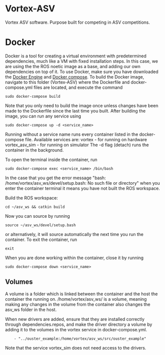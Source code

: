 # Vortex-ASV
Vortex ASV software. Purpose built for competing in ASV competitions. 


# Docker
Docker is a tool for creating a virtual environment with predetermined dependencies, much like a VM with fixed installation steps. In this case, we are using the the ROS noetic image as a base, and adding our own dependencies on top of it.
To use Docker, make sure you have downloaded the [Docker Engine](https://docs.docker.com/engine/install/ubuntu/) and [Docker compose](https://docs.docker.com/compose/install/).
To build the Docker image, navigate to this folder (Vortex-ASV) where the Dockerfile and docker-compose.yml files are located, and execute the command  

```
sudo docker-compose build
```

Note that you only need to build the image once unless changes have been made to the Dockerfile since the last time you built.
After building the image, you can run any service using

```
sudo docker-compose up -d <service_name>
```

Running without a service name runs every container listed in the docker-compose file. Available services are:
vortex - for running on hardware
vortex_asv_sim - for running on simulator
The -d flag (detach) runs the container in the background.

To open the terminal inside the container, run

```
sudo docker-compose exec <service_name> /bin/bash
```


In the case that you get the error message "bash: /home/vortex/asv_ws/devel/setup.bash: No such file or directory" when you enter the container terminal it means you have not built the ROS workspace. 

Build the ROS workspace: 

```
cd ~/asv_ws && catkin build
```

Now you can source by running

```
source ~/asv_ws/devel/setup.bash
```

or alternatively, it will source automatically the next time you run the container. To exit the container, run

```
exit
```  

When you are done working within the container, close it by running

```
sudo docker-compose down <service_name>
```

## Volumes
A volume is a folder which is linked between the container and the host the container the running on.  /home/vortex/asv_ws/ is a volume, meaning making any changes in the volume from the container also changes the asv_ws folder in the host. 

When new drivers are added, ensure that they are installed correctly through dependencies.repos, and make the driver directory a volume by adding it to the volumes in the vortex service in docker-compose.yml.

```
    - "../ouster_example:/home/vortex/asv_ws/src/ouster_example"
```
Note that the service vortex_sim does not need access to the drivers.